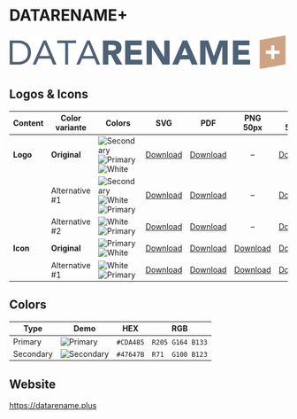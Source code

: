 # DATARENAME+

![DATARENAME+ Logo](datarename-plus-logo-original-500px.png)

## Logos & Icons

| Content  | Color variante | Colors                           | SVG                         | PDF                         |           PNG 50px            | PNG 500px                      | PNG 1000px                      |
| -------- | -------------- | -------------------------------- | --------------------------- | --------------------------- | :---------------------------: | ------------------------------ | ------------------------------- |
| **Logo** | **Original**   | ![Secondary] ![Primary] ![White] | [Download][LogoOriginalSVG] | [Download][LogoOriginalPDF] |               –               | [Download][LogoOriginalPNG500] | [Download][LogoOriginalPNG1000] |
|          | Alternative #1 | ![Secondary] ![White] ![Primary] | [Download][LogoAlt1SVG]     | [Download][LogoAlt1PDF]     |               –               | [Download][LogoAlt1PNG500]     | [Download][LogoAlt1PNG1000]     |
|          | Alternative #2 | ![White] ![Primary]              | [Download][LogoAlt2SVG]     | [Download][LogoAlt2PDF]     |               –               | [Download][LogoAlt2PNG500]     | [Download][LogoAlt2PNG1000]     |
| **Icon** | **Original**   | ![Primary] ![White]              | [Download][IconOriginalSVG] | [Download][IconOriginalPDF] | [Download][IconOriginalPNG50] | [Download][IconOriginalPNG500] | [Download][IconOriginalPNG1000] |
|          | Alternative #1 | ![White] ![Primary]              | [Download][IconAlt1SVG]     | [Download][IconAlt1PDF]     |   [Download][IconAlt1PNG50]   | [Download][IconAlt1PNG500]     | [Download][IconAlt1PNG1000]     |

## Colors

| Type      | Demo         | HEX       | RGB              |
| --------- | ------------ | --------- | ---------------- |
| Primary   | ![Primary]   | `#CDA485` | `R205 G164 B133` |
| Secondary | ![Secondary] | `#47647B` | `R71  G100 B123` |

[Primary]: https://ipsumimage.appspot.com/12x12,CDA485?l=
[Secondary]: https://ipsumimage.appspot.com/12x12,47647B?l=
[White]: https://ipsumimage.appspot.com/12x12,FFFFFF?l=

[LogoOriginalSVG]: datarename-plus-logo-original.svg
[LogoOriginalPDF]: datarename-plus-logo-original.pdf
[LogoOriginalPNG500]: datarename-plus-logo-original-500px.png
[LogoOriginalPNG1000]: datarename-plus-logo-original-1000px.png
[LogoAlt1SVG]: datarename-plus-logo-alt1.svg
[LogoAlt1PDF]: datarename-plus-logo-alt1.pdf
[LogoAlt1PNG500]: datarename-plus-logo-alt1-500px.png
[LogoAlt1PNG1000]: datarename-plus-logo-alt1-1000px.png
[LogoAlt2SVG]: datarename-plus-logo-alt2.svg
[LogoAlt2PDF]: datarename-plus-logo-alt2.pdf
[LogoAlt2PNG500]: datarename-plus-logo-alt2-500px.png
[LogoAlt2PNG1000]: datarename-plus-logo-alt2-1000px.png

[IconOriginalSVG]: datarename-plus-icon-original.svg
[IconOriginalPDF]: datarename-plus-icon-original.pdf
[IconOriginalPNG50]: datarename-plus-icon-original-50px.png
[IconOriginalPNG500]: datarename-plus-icon-original-500px.png
[IconOriginalPNG1000]: datarename-plus-icon-original-1000px.png
[IconAlt1SVG]: datarename-plus-icon-alt1.svg
[IconAlt1PDF]: datarename-plus-icon-alt1.pdf
[IconAlt1PNG50]: datarename-plus-icon-alt1-50px.png
[IconAlt1PNG500]: datarename-plus-icon-alt1-500px.png
[IconAlt1PNG1000]: datarename-plus-icon-alt1-1000px.png

## Website

<https://datarename.plus>
